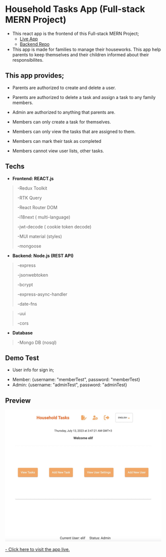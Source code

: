 # Household Tasks App (Full-stack MERN Project)

- This react app is the frontend of this Full-stack MERN Project;
  - [Live App](https://householdtaskapp.onrender.com/)
  - [Backend Repo](https://github.com/elinordeniz/householdTasksApi)
- This app is made for families to manage their houseworks. This app help parents to keep themselves and their children informed about their responsibilites.

## This app provides;

- Parents are authorized to create and delete a user.

- Parents are authorized to delete a task and assign a task to any family members.

- Admin are authorized to anything that parents are.

- Members can only create a task for themselves.

- Members can only view the tasks that are assigned to them.

- Members can mark their task as completed

- Members cannot view user lists, other tasks.

## Techs

- **Frontend: REACT.js**

> -Redux Toolkit
>
> -RTK Query
>
> -React Router DOM
>
> -i18next ( multi-language)
>
> -jwt-decode ( cookie token decode)
>
> -MUI material (styles)
>
> -mongoose

- **Backend: Node.js (REST API)**

> -express
>
> -jsonwebtoken
>
> -bcrypt
>
> -express-async-handler
>
> -date-fns

> -uui
>
> -cors

- **Database**

> -Mongo DB (nosql)

## Demo Test

- User info for sign in;

* Member: {username: "memberTest", password: "memberTest}
* Admin: {username: "adminTest", password: "adminTest}

## Preview

![Preview App Home Page](https://github.com/elinordeniz/householdTasksApp/blob/main/public/prev.jpeg?raw=true)

[- Click here to visit the app live.](householdtaskapp.render.com)
